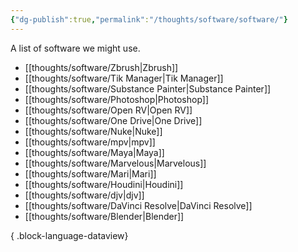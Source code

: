 ```yaml
---
{"dg-publish":true,"permalink":"/thoughts/software/software/"}
---
```


A list of software we might use.
- [[thoughts/software/Zbrush\|Zbrush]]
- [[thoughts/software/Tik Manager\|Tik Manager]]
- [[thoughts/software/Substance Painter\|Substance Painter]]
- [[thoughts/software/Photoshop\|Photoshop]]
- [[thoughts/software/Open RV\|Open RV]]
- [[thoughts/software/One Drive\|One Drive]]
- [[thoughts/software/Nuke\|Nuke]]
- [[thoughts/software/mpv\|mpv]]
- [[thoughts/software/Maya\|Maya]]
- [[thoughts/software/Marvelous\|Marvelous]]
- [[thoughts/software/Mari\|Mari]]
- [[thoughts/software/Houdini\|Houdini]]
- [[thoughts/software/djv\|djv]]
- [[thoughts/software/DaVinci Resolve\|DaVinci Resolve]]
- [[thoughts/software/Blender\|Blender]]

{ .block-language-dataview}
